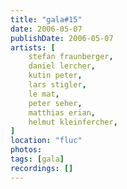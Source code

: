 ```yaml
---
title: "gala#15"
date: 2006-05-07
publishDate: 2006-05-07
artists: [
    stefan fraunberger,
    daniel lercher,
    kutin peter,
    lars stigler,
    le mat, 
    peter seher,
    matthias erian,
    helmut kleinfercher,
]
location: "fluc"
photos:
tags: [gala]
recordings: []
---
```

